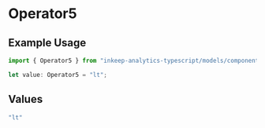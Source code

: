 # Operator5

## Example Usage

```typescript
import { Operator5 } from "inkeep-analytics-typescript/models/components";

let value: Operator5 = "lt";
```

## Values

```typescript
"lt"
```